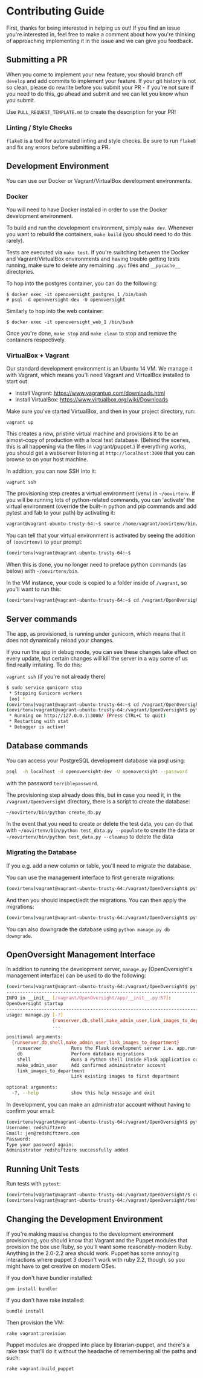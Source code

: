# Contributing Guide

First, thanks for being interested in helping us out! If you find an issue you're interested in, feel free to make a comment about how you're thinking of approaching implementing it in the issue and we can give you feedback.

## Submitting a PR

When you come to implement your new feature, you should branch off `develop` and add commits to implement your feature. If your git history is not so clean, please do rewrite before you submit your PR - if you're not sure if you need to do this, go ahead and submit and we can let you know when you submit.

Use `PULL_REQUEST_TEMPLATE.md` to create the description for your PR!

### Linting / Style Checks

 `flake8` is a tool for automated linting and style checks. Be sure to run `flake8` and fix any errors before submitting a PR.

## Development Environment

You can use our Docker or Vagrant/VirtualBox development environments.

### Docker

You will need to have Docker installed in order to use the Docker development environment.

To build and run the development environment, simply `make dev`. Whenever you want to rebuild the containers, `make build` (you should need to do this rarely).

Tests are executed via `make test`. If you're switching between the Docker and Vagrant/VirtualBox environments and having trouble getting tests running, make sure to delete any remaining `.pyc` files and `__pycache__` directories.

To hop into the postgres container, you can do the following:

```
$ docker exec -it openoversight_postgres_1 /bin/bash
# psql -d openoversight-dev -U openoversight
```

Similarly to hop into the web container:

```
$ docker exec -it openoversight_web_1 /bin/bash
```

Once you're done, `make stop` and `make clean` to stop and remove the containers respectively.

### VirtualBox + Vagrant

Our standard development environment is an Ubuntu 14 VM. We manage it with Vagrant, which means you'll need Vagrant and VirtualBox installed to start out.

* Install Vagrant: https://www.vagrantup.com/downloads.html
* Install VirtualBox: https://www.virtualbox.org/wiki/Downloads

Make sure you've started VirtualBox, and then in your project directory, run:

`vagrant up`

This creates a new, pristine virtual machine and provisions it to be an almost-copy of production with a local test database. (Behind the scenes, this is all happening via the files in vagrant/puppet.) If everything works, you should get a webserver listening at `http://localhost:3000` that you can browse to on your host machine.

In addition, you can now SSH into it:

`vagrant ssh`

The provisioning step creates a virtual environment (venv) in `~/oovirtenv`. If you will be running lots of python-related commands, you can 'activate' the virtual environment (override the built-in python and pip commands and add pytest and fab to your path) by activating it:
```sh
vagrant@vagrant-ubuntu-trusty-64:~$ source /home/vagrant/oovirtenv/bin/activate
```

You can tell that your virtual environment is activated by seeing the addition of `(oovirtenv)` to your prompt:
```sh
(oovirtenv)vagrant@vagrant-ubuntu-trusty-64:~$
```
When this is done, you no longer need to preface python commands (as below) with `~/oovirtenv/bin`.

In the VM instance, your code is copied to a folder inside of `/vagrant`, so you'll want to run this:
```sh
(oovirtenv)vagrant@vagrant-ubuntu-trusty-64:~$ cd /vagrant/OpenOversight
```

## Server commands

The app, as provisioned, is running under gunicorn, which means that it does not dynamically reload your changes.

If you run the app in debug mode, you can see these changes take effect on every update, but certain changes will kill the server in a way some of us find really irritating. To do this:

`vagrant ssh` (if you're not already there)
```sh
$ sudo service gunicorn stop
 * Stopping Gunicorn workers
 [oo] *
(oovirtenv)vagrant@vagrant-ubuntu-trusty-64:~$ cd /vagrant/OpenOversight/ # (again, if you're not already there)
(oovirtenv)vagrant@vagrant-ubuntu-trusty-64:/vagrant/OpenOversight$ python manage.py runserver
 * Running on http://127.0.0.1:3000/ (Press CTRL+C to quit)
 * Restarting with stat
 * Debugger is active!
```

## Database commands

You can access your PostgreSQL development database via psql using:

```sh
psql  -h localhost -d openoversight-dev -U openoversight --password
```

with the password `terriblepassword`.


The provisioning step already does this, but in case you need it, in the `/vagrant/OpenOversight` directory, there is a script to create the database:

```sh
~/oovirtenv/bin/python create_db.py
```

In the event that you need to create or delete the test data, you can do that with
`~/oovirtenv/bin/python test_data.py --populate` to create the data
or
`~/oovirtenv/bin/python test_data.py --cleanup` to delete the data

### Migrating the Database

If you e.g. add a new column or table, you'll need to migrate the database.

You can use the management interface to first generate migrations:

```sh
(oovirtenv)vagrant@vagrant-ubuntu-trusty-64:/vagrant/OpenOversight$ python manage.py db migrate
```

And then you should inspect/edit the migrations. You can then apply the migrations:

```sh
(oovirtenv)vagrant@vagrant-ubuntu-trusty-64:/vagrant/OpenOversight$ python manage.py db upgrade
```

You can also downgrade the database using `python manage.py db downgrade`.

## OpenOversight Management Interface

In addition to running the development server, `manage.py` (OpenOversight's management interface) can be used to do the following:

```sh
(oovirtenv)vagrant@vagrant-ubuntu-trusty-64:/vagrant/OpenOversight$ python manage.py
--------------------------------------------------------------------------------
INFO in __init__ [/vagrant/OpenOversight/app/__init__.py:57]:
OpenOversight startup
--------------------------------------------------------------------------------
usage: manage.py [-?]
                 {runserver,db,shell,make_admin_user,link_images_to_department}
                 ...

positional arguments:
  {runserver,db,shell,make_admin_user,link_images_to_department}
    runserver           Runs the Flask development server i.e. app.run()
    db                  Perform database migrations
    shell               Runs a Python shell inside Flask application context.
    make_admin_user     Add confirmed administrator account
    link_images_to_department
                        Link existing images to first department

optional arguments:
  -?, --help            show this help message and exit
```

In development, you can make an administrator account without having to confirm your email:

```sh
(oovirtenv)vagrant@vagrant-ubuntu-trusty-64:/vagrant/OpenOversight$ python manage.py make_admin_user
Username: redshiftzero
Email: jen@redshiftzero.com
Password:
Type your password again:
Administrator redshiftzero successfully added
```

## Running Unit Tests

 Run tests with `pytest`:

```sh
(oovirtenv)vagrant@vagrant-ubuntu-trusty-64:/vagrant/OpenOversight/$ cd tests
(oovirtenv)vagrant@vagrant-ubuntu-trusty-64:/vagrant/OpenOversight/tests$ pytest
```

## Changing the Development Environment

If you're making massive changes to the development environment provisioning, you should know that Vagrant and the Puppet modules that provision the box use Ruby, so you'll want some reasonably-modern Ruby. Anything in the 2.0-2.2 area should work. Puppet has some annoying interactions where puppet 3 doesn't work with ruby 2.2, though, so you might have to get creative on modern OSes.

If you don't have bundler installed:

`gem install bundler`

If you don't have rake installed:

`bundle install`

Then provision the VM:

`rake vagrant:provision`

Puppet modules are dropped into place by librarian-puppet, and there's a rake task that'll do it without the headache of remembering all the paths and such:

`rake vagrant:build_puppet`
